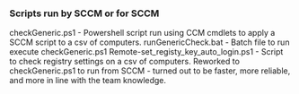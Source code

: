 ### Scripts run by SCCM or for SCCM

checkGeneric.ps1 - Powershell script run using CCM cmdlets to apply a SCCM script to a csv of computers.
runGenericCheck.bat - Batch file to run execute checkGeneric.ps1
Remote-set_registy_key_auto_login.ps1 - Script to check registry settings on a csv of computers.  Reworked to checkGeneric.ps1 to run from SCCM - turned out to be faster, more reliable, and more in line with the team knowledge.
